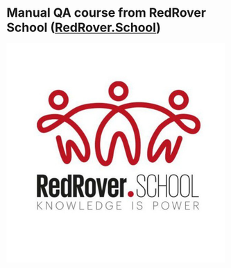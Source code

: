 # Manual QA course from RedRover School ([RedRover.School](https://redroverschool.slack.com/))
![image](https://github.com/Baray44/QA_Slack/blob/master/redrover_logo.jpg)
